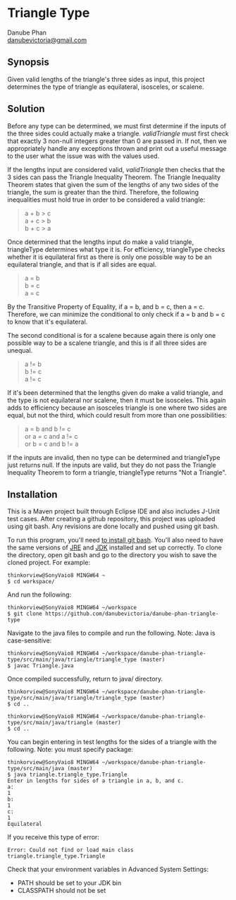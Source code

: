 # Triangle Type
Danube Phan <br>
danubevictoria@gmail.com

## Synopsis
Given valid lengths of the triangle's three sides as input, this project determines the type of triangle as equilateral, isosceles, or scalene. 

## Solution
Before any type can be determined, we must first determine if the inputs of the three sides could actually make a triangle. <i>validTriangle</i> must first check that exactly 3 non-null integers greater than 0 are passed in. If not, then we appropriately handle any exceptions thrown and print out a useful message to the user what the issue was with the values used.

If the lengths input are considered valid, <i>validTriangle</i> then checks that the 3 sides can pass the Triangle Inequality Theorem. The Triangle Inequality Theorem states that given the sum of the lengths of any two sides of the triangle, the sum is greater than the third. Therefore, the following inequalities must hold true in order to be considered a valid triangle:

> a + b > c <br>
> a + c > b <br>
> b + c > a

Once determined that the lengths input do make a valid triangle, triangleType determines what type it is. For efficiency, triangleType checks whether it is equilateral first as there is only one possible way to be an equilateral triangle, and that is if all sides are equal. 

> a = b <br>
> b = c <br>
> a = c <br>

By the Transitive Property of Equality, if a = b, and b = c, then a = c. Therefore, we can minimize the conditional to only check if a = b and b = c to know that it's equilateral. 

The second conditional is for a scalene because again there is only one possible way to be a scalene triangle, and this is if all three sides are unequal.

> a != b <br>
> b != c <br>
> a != c <br>

If it's been determined that the lengths given do make a valid triangle, and the type is not equilateral nor scalene, then it must be isosceles. This again adds to efficiency because an isosceles triangle is one where two sides are equal, but not the third, which could result from more than one possibilities:

> a = b and b != c <br>
> or a = c and a != c <br>
> or b = c and b != a 

If the inputs are invalid, then no type can be determined and triangleType just returns null. If the inputs are valid, but they do not pass the Triangle Inequality Theorem to form a triangle, triangleType returns "Not a Triangle".

## Installation
This is a Maven project built through Eclipse IDE and also includes J-Unit test cases. After creating a github repository, this project was uploaded using git bash. Any revisions are done locally and pushed using git bash.

To run this program, you'll need <a href="https://git-scm.com/downloads">to install git bash</a>. You'll also need to have the same versions of <a href="http://www.oracle.com/technetwork/java/javase/downloads/jre8-downloads-2133155.html">JRE</a> and <a href="http://www.oracle.com/technetwork/java/javase/downloads/jdk8-downloads-2133151.html">JDK</a> installed and set up correctly. To clone the directory, open git bash and go to the directory you wish to save the cloned project. For example:

```
thinkorview@SonyVaio8 MINGW64 ~ 
$ cd workspace/
```

And run the following:
```
thinkorview@SonyVaio8 MINGW64 ~/workspace
$ git clone https://github.com/danubevictoria/danube-phan-triangle-type
```

Navigate to the java files to compile and run the following. Note: Java is case-sensitive:
```
thinkorview@SonyVaio8 MINGW64 ~/workspace/danube-phan-triangle-type/src/main/java/triangle/triangle_type (master)
$ javac Triangle.java
```

Once compiled successfully, return to java/ directory.
```
thinkorview@SonyVaio8 MINGW64 ~/workspace/danube-phan-triangle-type/src/main/java/triangle/triangle_type (master)
$ cd ..

thinkorview@SonyVaio8 MINGW64 ~/workspace/danube-phan-triangle-type/src/main/java/triangle (master)
$ cd ..
``` 

You can begin entering in test lengths for the sides of a triangle with the following. Note: you must specify package:
```
thinkorview@SonyVaio8 MINGW64 ~/workspace/danube-phan-triangle-type/src/main/java (master)
$ java triangle.triangle_type.Triangle
Enter in lengths for sides of a triangle in a, b, and c.
a:
1
b:
1
c:
1
Equilateral
```

If you receive this type of error:
```
Error: Could not find or load main class triangle.triangle_type.Triangle
```
Check that your environment variables in Advanced System Settings:
- PATH should be set to your JDK bin
- CLASSPATH should not be set